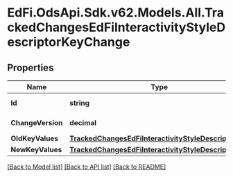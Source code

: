# EdFi.OdsApi.Sdk.v62.Models.All.TrackedChangesEdFiInteractivityStyleDescriptorKeyChange

## Properties

Name | Type | Description | Notes
------------ | ------------- | ------------- | -------------
**Id** | **string** | Resource identifier | [optional] 
**ChangeVersion** | **decimal** | Change version | [optional] 
**OldKeyValues** | [**TrackedChangesEdFiInteractivityStyleDescriptorKey**](TrackedChangesEdFiInteractivityStyleDescriptorKey.md) |  | [optional] 
**NewKeyValues** | [**TrackedChangesEdFiInteractivityStyleDescriptorKey**](TrackedChangesEdFiInteractivityStyleDescriptorKey.md) |  | [optional] 

[[Back to Model list]](../README.md#documentation-for-models) [[Back to API list]](../README.md#documentation-for-api-endpoints) [[Back to README]](../README.md)

